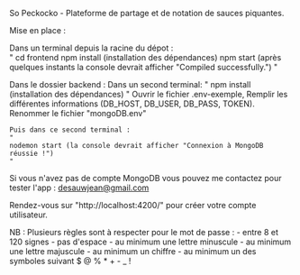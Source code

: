 So Peckocko - Plateforme de partage et de notation de sauces piquantes.

Mise en place :

Dans un terminal depuis la racine du dépot :  
    "
    cd frontend 
    npm install (installation des dépendances)
    npm start (après quelques instants la console devrait afficher "Compiled successfully.")
    "
    
Dans le dossier backend :
    Dans un second terminal:
    "
    npm install (installation des dépendances)
    "
    Ouvrir le fichier .env-exemple,
    Remplir les différentes informations (DB_HOST, DB_USER, DB_PASS, TOKEN).
    Renommer le fichier "mongoDB.env"

    Puis dans ce second terminal :
    "
    nodemon start (la console devrait afficher "Connexion à MongoDB réussie !")
    "

Si vous n'avez pas de compte MongoDB vous pouvez me contactez pour tester l'app : desauwjean@gmail.com

Rendez-vous sur "http://localhost:4200/" pour créer votre compte utilisateur.

NB : Plusieurs règles sont à respecter pour le mot de passe : 
                    - entre 8 et 120 signes
                    - pas d'espace
                    - au minimum une lettre minuscule
                    - au minimum une lettre majuscule
                    - au minimum un chiffre
                    - au minimum un des symboles suivant $ @ % * + - _ ! 